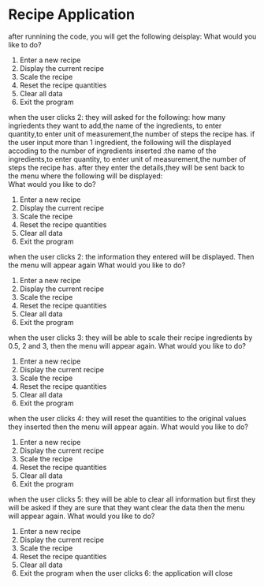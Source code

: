 # Recipe Application
after runnining the code, you will get the following deisplay:
What would you like to do?
1) Enter a new recipe
2) Display the current recipe
3) Scale the recipe
4) Reset the recipe quantities
5) Clear all data
6) Exit the program

when the user clicks 2:
they will asked for the following:
how many ingriedents they want to add,the name of the ingredients,
to enter quantity,to enter unit of measurement,the number of steps the recipe has.
if the user input more than 1 ingredient, the following will the displayed accoding 
to the number of ingredients inserted :the name of the ingredients,to enter quantity,
to enter unit of measurement,the number of steps the recipe has. after they
enter the details,they will be sent back to the menu where the following will be 
displayed:   
What would you like to do?
1) Enter a new recipe
2) Display the current recipe
3) Scale the recipe
4) Reset the recipe quantities
5) Clear all data
6) Exit the program

when the user clicks 2:
the information they entered will be displayed. Then the menu will appear again
What would you like to do?
1) Enter a new recipe
2) Display the current recipe
3) Scale the recipe
4) Reset the recipe quantities
5) Clear all data
6) Exit the program

when the user clicks 3:
they will be able to scale their recipe ingredients by 0.5, 2 and 3, then the menu
will appear again.
What would you like to do?
1) Enter a new recipe
2) Display the current recipe
3) Scale the recipe
4) Reset the recipe quantities
5) Clear all data
6) Exit the program

when the user clicks 4:
they will reset the quantities to the original values they inserted then the menu
will appear again.
What would you like to do?
1) Enter a new recipe
2) Display the current recipe
3) Scale the recipe
4) Reset the recipe quantities
5) Clear all data
6) Exit the program

when the user clicks 5:
they will be able to clear all information but first they will be asked if 
they are sure that they want clear the data then the menu will appear again.
What would you like to do?
1) Enter a new recipe
2) Display the current recipe
3) Scale the recipe
4) Reset the recipe quantities
5) Clear all data
6) Exit the program
when the user clicks 6:
the application will close
